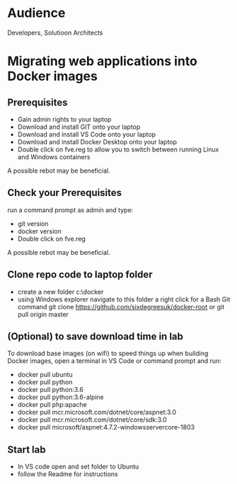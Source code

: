 # Audience
Developers, Solutioon Architects


# Migrating web applications into Docker images

## Prerequisites

* Gain admin rights to your laptop
* Download and install GIT onto your laptop  
* Download and install VS Code onto your laptop  
* Download and install Docker Desktop onto your laptop  
* Double click on fve.reg to allow you to switch between running Linux and Windows containers

A possible rebot may be beneficial.  

## Check your Prerequisites
run a command prompt as admin and type:

* git version  
* docker version 
* Double click on fve.reg  

A possible rebot may be beneficial. 

## Clone repo code to laptop folder 
* create a new folder c:\docker
* using Windows explorer navigate to this folder a right click for a Bash Git command
git clone https://github.com/sixdegreesuk/docker-root or
git pull origin master

## (Optional) to save download time in lab
To download base images (on wifi) to speed things up when building Docker images, open a terminal in VS Code or command prompt and run:
* docker pull ubuntu  
* docker pull python  
* docker pull python:3.6  
* docker pull python:3.6-alpine  
* docker pull php:apache  
* docker pull mcr.microsoft.com/dotnet/core/aspnet:3.0  
* docker pull mcr.microsoft.com/dotnet/core/sdk:3.0  
* docker pull microsoft/aspnet:4.7.2-windowsservercore-1803  

## Start lab
* In VS code open and set folder to Ubuntu
* follow the Readme for instructions



